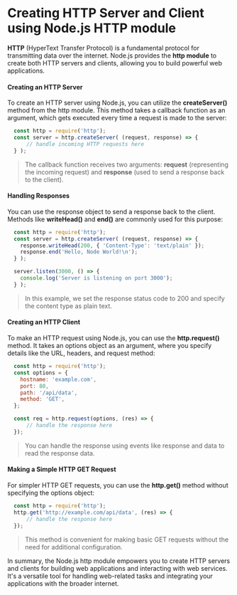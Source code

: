 # Creating HTTP Server and Client using Node.js HTTP module

**HTTP** (HyperText Transfer Protocol) is a fundamental protocol for transmitting data over the internet. Node.js provides the **http module** to create both HTTP servers and clients, allowing you to build powerful web applications.

#### Creating an HTTP Server

To create an HTTP server using Node.js, you can utilize the **createServer()** method from the http module. This method takes a callback function as an argument, which gets executed every time a request is made to the server:

```javascript
  const http = require('http');
  const server = http.createServer( (request, response) => {
      // handle incoming HTTP requests here
  } );
```
> The callback function receives two arguments: **request** (representing the incoming request) and **response** (used to send a response back to the client).

#### Handling Responses

You can use the response object to send a response back to the client. Methods like **writeHead()** and **end()** are commonly used for this purpose:

```javascript
  const http = require('http');
  const server = http.createServer( (request, response) => {
    response.writeHead(200, { 'Content-Type': 'text/plain' });
    response.end('Hello, Node World!\n');
  } );

  server.listen(3000, () => {
    console.log('Server is listening on port 3000');
  } );
```
> In this example, we set the response status code to 200 and specify the content type as plain text.

#### Creating an HTTP Client

To make an HTTP request using Node.js, you can use the **http.request()** method. It takes an options object as an argument, where you specify details like the URL, headers, and request method:

```javascript
  const http = require('http');
  const options = {
    hostname: 'example.com',
    port: 80,
    path: '/api/data',
    method: 'GET',
  };

  const req = http.request(options, (res) => {
      // handle the response here
  });
```
> You can handle the response using events like response and data to read the response data.

#### Making a Simple HTTP GET Request

For simpler HTTP GET requests, you can use the **http.get()** method without specifying the options object:

```javascript
  const http = require('http');
  http.get('http://example.com/api/data', (res) => {
      // handle the response here
  });
```
> This method is convenient for making basic GET requests without the need for additional configuration.


In summary, the Node.js http module empowers you to create HTTP servers and clients for building web applications and interacting with web services. It's a versatile tool for handling web-related tasks and integrating your applications with the broader internet.
